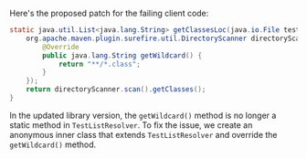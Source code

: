 Here's the proposed patch for the failing client code:

```java
static java.util.List<java.lang.String> getClassesLoc(java.io.File testSrcFolder) {
    org.apache.maven.plugin.surefire.util.DirectoryScanner directoryScanner = new org.apache.maven.plugin.surefire.util.DirectoryScanner(testSrcFolder, new org.apache.maven.surefire.api.testset.TestListResolver() {
        @Override
        public java.lang.String getWildcard() {
            return "**/*.class";
        }
    });
    return directoryScanner.scan().getClasses();
}
```

In the updated library version, the `getWildcard()` method is no longer a static method in `TestListResolver`. To fix the issue, we create an anonymous inner class that extends `TestListResolver` and override the `getWildcard()` method.